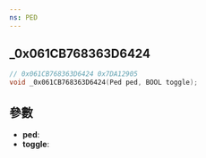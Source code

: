 ```yaml
---
ns: PED
---
```

## _0x061CB768363D6424

```c
// 0x061CB768363D6424 0x7DA12905
void _0x061CB768363D6424(Ped ped, BOOL toggle);
```


## 參數
* **ped**: 
* **toggle**: 

